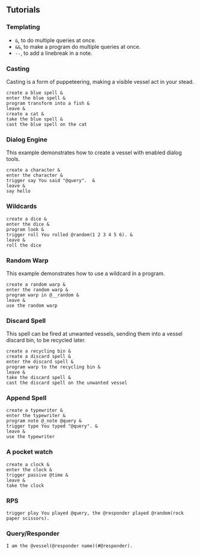 ## Tutorials

### Templating

- `&`, to do multiple queries at once.
- `&&`, to make a program do multiple queries at once.
- `--`, to add a linebreak in a note.

### Casting 

Casting is a form of puppeteering, making a visible vessel act in your stead.

```
create a blue spell &
enter the blue spell &
program transform into a fish &
leave &
create a cat &
take the blue spell &
cast the blue spell on the cat
```

### Dialog Engine

This example demonstrates how to create a vessel with enabled dialog tools.

```
create a character &
enter the character &
trigger say You said "@query".  &
leave &
say hello
```

### Wildcards

```
create a dice & 
enter the dice & 
program look & 
trigger roll You rolled @random(1 2 3 4 5 6). & 
leave & 
roll the dice
```

### Random Warp
This example demonstrates how to use a wildcard in a program.

```
create a random warp &
enter the random warp &
program warp in @__random &
leave &
use the random warp
```

### Discard Spell
This spell can be fired at unwanted vessels, sending them into a vessel discard bin, to be recycled later.  

```
create a recycling bin & 
create a discard spell & 
enter the discard spell & 
program warp to the recycling bin & 
leave & 
take the discard spell & 
cast the discard spell on the unwanted vessel
```

### Append Spell

```
create a typewriter &
enter the typewriter &
program note @_note @query &
trigger type You typed "@query". &
leave &
use the typewriter
```

### A pocket watch

```
create a clock &
enter the clock &
trigger passive @time &
leave &
take the clock
```

### RPS

```
trigger play You played @query, the @responder played @random(rock paper scissors).
```

### Query/Responder

```
I am the @vessel(@responder name)(#@responder).
```
